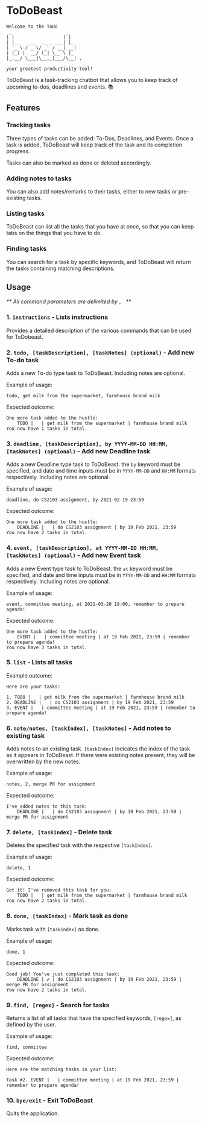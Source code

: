 # ToDoBeast
```
Welcome to the ToDo
 _                    _   
| |                  | |  
| |__   ___  __ _ ___| |_ 
| '_ \ / _ \/ _` / __| __|
| |_) |  __/ (_| \__ \ |_ 
|_.__/ \___|\__,_|___/\__| ,

your greatest productivity tool!
```
ToDoBeast is a task-tracking chatbot that allows you to keep track of upcoming to-dos, deadlines and events. 📚
## Features 

### Tracking tasks
Three types of tasks can be added: To-Dos, Deadlines, and Events. Once a task is added, ToDoBeast will keep track of the task and its completion progress.

Tasks can also be marked as done or deleted accordingly.

### Adding notes to tasks
You can also add notes/remarks to their tasks, either to new tasks or pre-existing tasks.

### Listing tasks
ToDoBeast can list all the tasks that you have at once, so that you can keep tabs on the things that you have to do.

### Finding tasks
You can search for a task by specific keywords, and ToDoBeast will return the tasks containing matching descriptions.

## Usage
_** All command parameters are delimited by `, ` **_

### 1. `instructions` - Lists instructions

Provides a detailed description of the various commands that can be used for ToDobeast.

### 2. `todo, [taskDescription], [taskNotes] (optional)` - Add new To-do task

Adds a new To-do type task to ToDoBeast. Including notes are optional.

Example of usage: 

`todo, get milk from the supermarket, farmhouse brand milk`

Expected outcome:

```
One more task added to the hustle:
    TODO |   | get milk from the supermarket | farmhouse brand milk
You now have 1 tasks in total.
```

### 3. `deadline, [taskDescription], by YYYY-MM-DD HH:MM, [taskNotes] (optional)` - Add new Deadline task

Adds a new Deadline type task to ToDoBeast. the `by` keyword must be specified, and date and time inputs must be in `YYYY-MM-DD` and `HH:MM` formats respectively. Including notes are optional.

Example of usage: 

`deadline, do CS2103 assignment, by 2021-02-19 23:59`

Expected outcome:

```
One more task added to the hustle:
    DEADLINE |   | do CS2103 assignment | by 19 Feb 2021, 23:59
You now have 2 tasks in total.  
```

### 4. `event, [taskDescription], at YYYY-MM-DD HH:MM, [taskNotes] (optional)` - Add new Event task

Adds a new Event type task to ToDoBeast. the `at` keyword must be specified, and date and time inputs must be in `YYYY-MM-DD` and `HH:MM` formats respectively. Including notes are optional.

Example of usage: 

`event, committee meeting, at 2021-03-20 18:00, remember to prepare agenda!`

Expected outcome:

```
One more task added to the hustle:
    EVENT |   | committee meeting | at 19 Feb 2021, 23:59 | remember to prepare agenda!
You now have 3 tasks in total.  
```

### 5. `list` - Lists all tasks

Example outcome: 

```
Here are your tasks:

1. TODO |   | get milk from the supermarket | farmhouse brand milk
2. DEADLINE |   | do CS2103 assignment | by 19 Feb 2021, 23:59
3. EVENT |   | committee meeting | at 19 Feb 2021, 23:59 | remember to prepare agenda!
```

### 6. `note/notes, [taskIndex], [taskNotes]` - Add notes to existing task

Adds notes to an existing task. `[taskIndex]` indicates the index of the task as it appears in ToDoBeast. If there were existing notes present, they will be overwritten by the new notes.

Example of usage: 

`notes, 2, merge PR for assignment`

Expected outcome:

```
I've added notes to this task:
    DEADLINE |   | do CS2103 assignment | by 19 Feb 2021, 23:59 | merge PR for assignment  
```

### 7. `delete, [taskIndex]` - Delete task

Deletes the specified task with the respective `[taskIndex]`.

Example of usage: 

`delete, 1`

Expected outcome:

```
Got it! I've removed this task for you:
    TODO |   | get milk from the supermarket | farmhouse brand milk
You now have 2 tasks in total.
```
  
### 8. `done, [taskIndex]` - Mark task as done

Marks task with `[taskIndex]` as done.

Example of usage: 

`done, 1`

Expected outcome:

```
Good job! You've just completed this task:
    DEADLINE | ✔ | do CS2103 assignment | by 19 Feb 2021, 23:59 | merge PR for assignment  
You now have 2 tasks in total.
```

### 9. `find, [regex]` - Search for tasks

Returns a list of all tasks that have the specified keywords, `[regex]`, as defined by the user.

Example of usage:

`find, committee`

Expected outcome:

```
Here are the matching tasks in your list:
   
Task #2. EVENT |   | committee meeting | at 19 Feb 2021, 23:59 | remember to prepare agenda!
```

### 10. `bye/exit` - Exit ToDoBeast

Quits the application.
